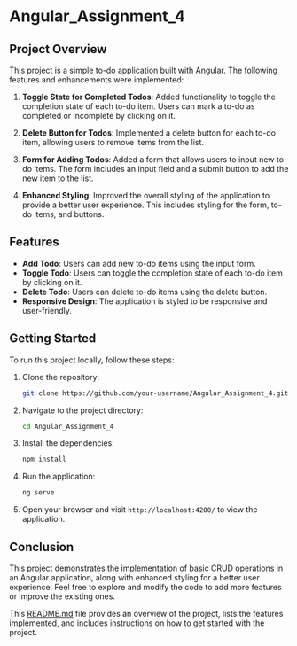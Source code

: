 # Angular_Assignment_4

## Project Overview

This project is a simple to-do application built with Angular. The following features and enhancements were implemented:

1. **Toggle State for Completed Todos**: Added functionality to toggle the completion state of each to-do item. Users can mark a to-do as completed or incomplete by clicking on it.

2. **Delete Button for Todos**: Implemented a delete button for each to-do item, allowing users to remove items from the list.

3. **Form for Adding Todos**: Added a form that allows users to input new to-do items. The form includes an input field and a submit button to add the new item to the list.

4. **Enhanced Styling**: Improved the overall styling of the application to provide a better user experience. This includes styling for the form, to-do items, and buttons.

## Features

- **Add Todo**: Users can add new to-do items using the input form.
- **Toggle Todo**: Users can toggle the completion state of each to-do item by clicking on it.
- **Delete Todo**: Users can delete to-do items using the delete button.
- **Responsive Design**: The application is styled to be responsive and user-friendly.

## Getting Started

To run this project locally, follow these steps:

1. Clone the repository:

   ```bash
   git clone https://github.com/your-username/Angular_Assignment_4.git

2. Navigate to the project directory:

   ```bash
   cd Angular_Assignment_4
   ```

3. Install the dependencies:

   ```bash
   npm install
   ```

4. Run the application:

   ```bash
   ng serve
   ```

5. Open your browser and visit `http://localhost:4200/` to view the application.

## Conclusion

This project demonstrates the implementation of basic CRUD operations in an Angular application, along with enhanced styling for a better user experience. Feel free to explore and modify the code to add more features or improve the existing ones.

This [README.md](http://_vscodecontentref_/1) file provides an overview of the project, lists the features implemented, and includes instructions on how to get started with the project.